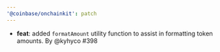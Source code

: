 ```yaml
---
'@coinbase/onchainkit': patch
---
```


- **feat**: added `formatAmount` utility function to assist in formatting token amounts. By @kyhyco #398
